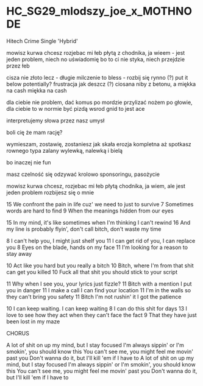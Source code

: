 # HC_SG29_mlodszy_joe_x_MOTHNODE
Hitech Crime Single 'Hybrid'

mowisz kurwa chcesz rozjebac mi łeb
płytą z chodnika, ja wieem - 
jest jeden problem, niech no uświadomię
bo to ci nie styka, niech przejdzie przez łeb

cisza nie złoto lecz -
długie milczenie to bless -
rozbij się rynno (?) put it below potentially?
frustracja jak deszcz  (?)
ciosana niby z betonu, a miękka na cash
miękka na cash


dla ciebie nie problem, dać komus po mordzie
przylizać nożem po głowie, dla ciebie to w normie 
być pizdą wsrod gnid to jest ace


interpretujemy słowa przez nasz umysł

boli cię że mam rację?

wymieszam, zostawię, zostaniesz jak skała
erozja kompletna aż spotkasz rownego typa
zalany wylewką, nalewką i bielą 

bo inaczej nie fun


masz czelność się odzywać
krolowo sponsoringu, pasożycie

mowisz kurwa chcesz, rozjebac mi łeb
płytą chodnika, ja wiem, 
ale jest jeden problem 
rozbijesz się o mnie 

15 We confront the pain in life cuz' we need to just to survive
7 Sometimes words are hard to find
9 When the meanings hidden from our eyes

15 In my mind, it's like sometimes when I'm thinking I can't rewind
16 And my line is probably flyin', don't call bitch, don't waste my time

8  I can't help you, I might just shelf you
11 I can get rid of you, I can replace you
8  Eyes on the blade, hands on my face
11 I'm looking for a reason to stay away

10 Act like you hard but you really a bitch
10 Bitch, where I'm from that shit can get you killed
10 Fuck all that shit you should stick to your script

11 Why when I see you, your lyrics just fizzle?
11 Bitch with a mention I put you in danger
11 I make a call I can find your location
11 I'm in the walls so they can't bring you safety
11 Bitch I'm not rushin' it I got the patience

10 I can keep waiting. I can keep waiting
8  I can do this shit for days
13 I love to see how they act when they can't face the fact
9  That they have just been lost in my maze

CHORUS

A lot of shit on up my mind, but I stay focused
I'm always sippin' or I'm smokin', you should know this
You can't see me, you might feel me movin' past you
Don't wanna do it, but I'll kill 'em if I have to
A lot of shit on up my mind, but I stay focused
I'm always sippin' or I'm smokin', you should know this
You can't see me, you might feel me movin' past you
Don't wanna do it, but I'll kill 'em if I have to
